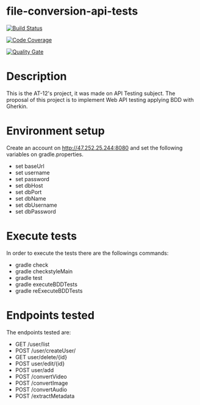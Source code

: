 # file-conversion-api-tests

[![Build Status](https://travis-ci.com/AT-12/file-conversion-api-tests.svg?branch=develop)](https://travis-ci.com/AT-12/file-conversion-api-tests) 

[![Code Coverage](https://img.shields.io/codecov/c/github/AT-12/file-conversion-api-tests/develop.svg)](https://codecov.io/github/AT-12/file-conversion-api-tests?branch=develop)

[![Quality Gate](https://sonarcloud.io/api/project_badges/measure?project=AT-12_file-conversion-api-tests&metric=alert_status)](https://sonarcloud.io/dashboard/index/AT-12_file-conversion-api-tests)

# Description
This is the AT-12's project, it was made on API Testing subject. 
The proposal of this project is to implement Web API testing applying BDD with Gherkin.  
# Environment setup
Create an account on http://47.252.25.244:8080 and set the following variables on gradle.properties.
- set baseUrl
- set username
- set password
- set dbHost
- set dbPort
- set dbName
- set dbUsername
- set dbPassword

# Execute tests
In order to execute the tests there are the followings commands:

- gradle check
- gradle checkstyleMain
- gradle test
- gradle executeBDDTests
- gradle reExecuteBDDTests
# Endpoints tested
The endpoints tested are:
- GET /user/list
- POST /user/createUser/
- GET user/delete/{id} 
- POST user/edit/{id}
- POST user/add 
- POST /convertVideo
- POST /convertImage
- POST /convertAudio
- POST /extractMetadata